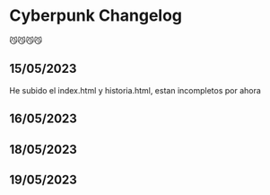 # Cyberpunk Changelog
😼😼😼😼

## 15/05/2023
He subido el index.html y historia.html, estan incompletos por ahora

## 16/05/2023


## 18/05/2023


## 19/05/2023



